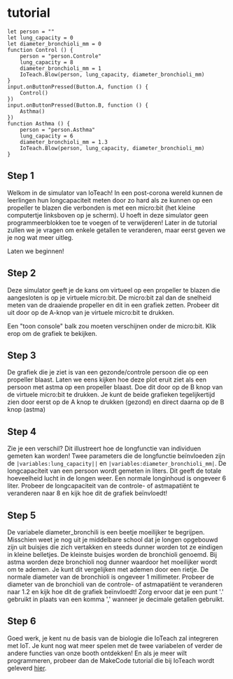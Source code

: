 # tutorial
```template
let person = ""
let lung_capacity = 0
let diameter_bronchioli_mm = 0
function Control () {
    person = "person.Controle"
    lung_capacity = 8
    diameter_bronchioli_mm = 1
    IoTeach.Blow(person, lung_capacity, diameter_bronchioli_mm)
}
input.onButtonPressed(Button.A, function () {
    Control()
})
input.onButtonPressed(Button.B, function () {
    Asthma()
})
function Asthma () {
    person = "person.Asthma"
    lung_capacity = 6
    diameter_bronchioli_mm = 1.3
    IoTeach.Blow(person, lung_capacity, diameter_bronchioli_mm)
}
```
## Step 1

Welkom in de simulator van IoTeach!
In een post-corona wereld kunnen de leerlingen hun longcapaciteit meten door zo hard als ze kunnen op een propeller te blazen die verbonden is met een micro:bit (het kleine computertje linksboven op je scherm).
U hoeft in deze simulator geen programmeerblokken toe te voegen of te verwijderen! Later in de tutorial zullen we je vragen om enkele getallen te veranderen, maar eerst geven we je nog wat meer uitleg.

Laten we beginnen!

## Step 2

Deze simulator geeft je de kans om virtueel op een propeller te blazen die aangesloten is op je virtuele micro:bit.
De micro:bit zal dan de snelheid meten van de draaiende propeller en dit in een grafiek zetten.
Probeer dit uit door op de A-knop van je virtuele micro:bit te drukken. 

Een "toon console" balk zou moeten verschijnen onder de micro:bit. Klik erop om de grafiek te bekijken.

## Step 3 

De grafiek die je ziet is van een gezonde/controle persoon die op een propeller blaast.
Laten we eens kijken hoe deze plot eruit ziet als een persoon met astma op een propeller blaast.
Doe dit door op de B knop van de virtuele micro:bit te drukken.
Je kunt de beide grafieken tegelijkertijd zien door eerst op de A knop te drukken (gezond) en direct daarna op de B knop (astma)

## Step 4

Zie je een verschil? Dit illustreert hoe de longfunctie van individuen gemeten kan worden!
Twee parameters die de longfunctie beïnvloeden zijn de ``|variables:lung_capacity||`` en ``|variables:diameter_bronchioli_mm|``.
De longcapaciteit van een persoon wordt gemeten in liters. Dit geeft de totale hoeveelheid lucht in de longen weer. 
Een normale longinhoud is ongeveer 6 liter. 
Probeer de longcapaciteit van de controle- of astmapatiënt te veranderen naar 8 en kijk hoe dit de grafiek beïnvloedt!

## Step 5

De variabele diameter_bronchili is een beetje moeilijker te begrijpen. 
Misschien weet je nog uit je middelbare school dat je longen opgebouwd zijn uit buisjes die zich vertakken en steeds dunner worden tot ze eindigen in kleine belletjes. 
De kleinste buisjes worden de bronchioli genoemd. Bij astma worden deze bronchioli nog dunner waardoor het moeilijker wordt om te ademen. Je kunt dit vergelijken met ademen door een rietje. 
De normale diameter van de bronchioli is ongeveer 1 millimeter. 
Probeer de diameter van de bronchioli van de controle- of astmapatiënt te veranderen naar 1.2 en kijk hoe dit de grafiek beïnvloedt!
Zorg ervoor dat je een punt '.' gebruikt in plaats van een komma ',' wanneer je decimale getallen gebruikt.

## Step 6

Goed werk, je kent nu de basis van de biologie die IoTeach zal integreren met IoT.
Je kunt nog wat meer spelen met de twee variabelen of verder de andere functies van onze booth ontdekken!
En als je meer wilt programmeren, probeer dan de MakeCode tutorial die bij IoTeach wordt geleverd [hier](https://makecode.microbit.org/#tutorial:github:99enriqued/receiver-tutorial/tutorial).
